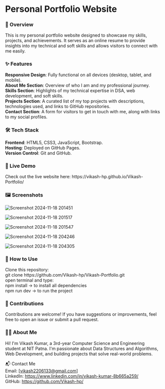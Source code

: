 <h1>Personal Portfolio Website</h1>
<h3>📖 Overview</h3>
This is my personal portfolio website designed to showcase my skills, projects, and achievements. It serves as an online resume to provide insights into my technical and soft skills and allows visitors to connect with me easily.

<h3>✨ Features</h3>
<b>Responsive Design</b>: Fully functional on all devices (desktop, tablet, and mobile).<br>
<b>About Me Section</b>: Overview of who I am and my professional journey.<br>
<b>Skills Section</b>: Highlights of my technical expertise in DSA, web development, and soft skills.<br>
<b>Projects Section</b>: A curated list of my top projects with descriptions, technologies used, and links to GitHub repositories.<br>
<b>Contact Section</b>: A form for visitors to get in touch with me, along with links to my social profiles.

<h3>🛠️ Tech Stack</h3>
<b>Frontend</b>: HTML5, CSS3, JavaScript, Bootstrap.<br>
<b>Hosting</b>: Deployed on GitHub Pages.<br>
<b>Version Control</b>: Git and GitHub.<br>

<h3>🚀 Live Demo</h3>
Check out the live website here: https://vikash-hp.github.io/Vikash-Portfolio/

<h3>🖼️ Screenshots</h3>

![Screenshot 2024-11-18 201451](https://github.com/user-attachments/assets/e35dc6c7-af7d-4990-8e92-dd4e490cf3bb)

![Screenshot 2024-11-18 201517](https://github.com/user-attachments/assets/bb14f730-dc47-46da-a651-0b6146bf5174)

![Screenshot 2024-11-18 201547](https://github.com/user-attachments/assets/8100b9a7-6b9a-40d9-9e93-3b58639ce5d3)

![Screenshot 2024-11-18 204246](https://github.com/user-attachments/assets/040d7fa0-61a4-4fed-8bde-78c4030e2389)

![Screenshot 2024-11-18 204305](https://github.com/user-attachments/assets/b564f46a-3edd-4e12-9e45-92882a2de6ba)


<h3>📝 How to Use</h3>
Clone this repository:<br>
git clone https://github.com/Vikash-hp/Vikash-Portfolio.git <br>
open terminal and type: <br>
npm install -> to install all dependencies <br>
npm run dev -> to run the project

<h3>🙌 Contributions</h3>
Contributions are welcome! If you have suggestions or improvements, feel free to open an issue or submit a pull request. <br>

<h3>🧑‍💻 About Me</h3>
Hi! I'm Vikash Kumar, a 3rd-year Computer Science and Engineering student at NIT Patna. I'm passionate about Data Structures and Algorithms, Web Development, and building projects that solve real-world problems.<br>

📬 Contact Me <br>
Email: [vikash2206133@gmail.com] <br>
LinkedIn: https://www.linkedin.com/in/vikash-kumar-8b665a259/ <br>
GitHub: https://github.com/Vikash-hp/

